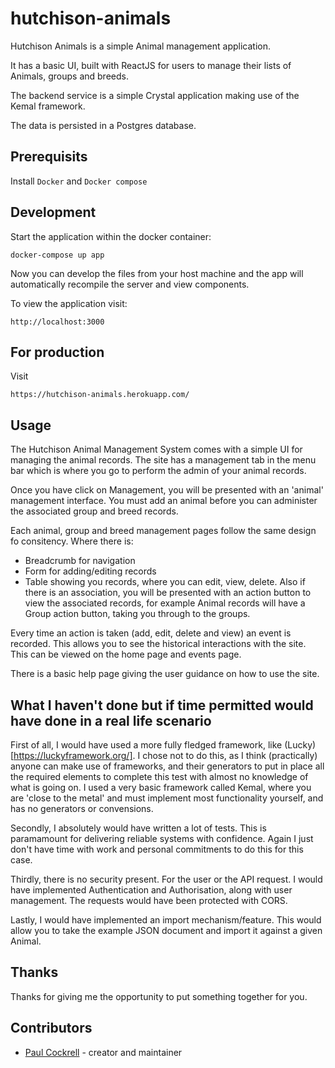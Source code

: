 # hutchison-animals

Hutchison Animals is a simple Animal management application.

It has a basic UI, built with ReactJS for users to manage their lists of Animals, groups and breeds.

The backend service is a simple Crystal application making use of the Kemal framework.

The data is persisted in a Postgres database.

## Prerequisits

Install `Docker` and `Docker compose`

## Development

Start the application within the docker container:

```
docker-compose up app
```

Now you can develop the files from your host machine and the app will
automatically recompile the server and view components.

To view the application visit:

```
http://localhost:3000
```

## For production

Visit

```
https://hutchison-animals.herokuapp.com/
```

## Usage

The Hutchison Animal Management System comes with a simple UI for managing the animal records. The site has a management tab in the menu bar which is where you go to perform the admin of your animal records.

Once you have click on Management, you will be presented with an 'animal' management interface. You must add an animal before you can administer the associated group and breed records.

Each animal, group and breed management pages follow the same design fo consitency. Where there is:
* Breadcrumb for navigation
* Form for adding/editing records
* Table showing you records, where you can edit, view, delete. Also if there is an association, you will be presented with an action button to view the associated records, for example Animal records will have a Group action button, taking you through to the groups.

Every time an action is taken (add, edit, delete and view) an event is recorded. This allows you to see the historical interactions with the site. This can be viewed on the home page and events page.

There is a basic help page giving the user guidance on how to use the site.

## What I haven't done but if time permitted would have done in a real life scenario

First of all, I would have used a more fully fledged framework, like (Lucky)[https://luckyframework.org/]. I chose not to do this, as I think (practically) anyone can make use of frameworks, and their generators to put in place all the required elements to complete this test with almost no knowledge of what is going on. I used a very basic framework called Kemal, where you are 'close to the metal' and must implement most functionality yourself, and has no generators or convensions.

Secondly, I absolutely would have written a lot of tests. This is paramamount for delivering reliable systems with confidence. Again I just don't have time with work and personal commitments to do this for this case.

Thirdly, there is no security present. For the user or the API request. I would have implemented Authentication and Authorisation, along with user management. The requests would have been protected with CORS.

Lastly, I would have implemented an import mechanism/feature. This would allow you to take the example JSON document and import it against a given Animal.

## Thanks

Thanks for giving me the opportunity to put something together for you.

## Contributors

- [Paul Cockrell](https://github.com/paulcockrell) - creator and maintainer
